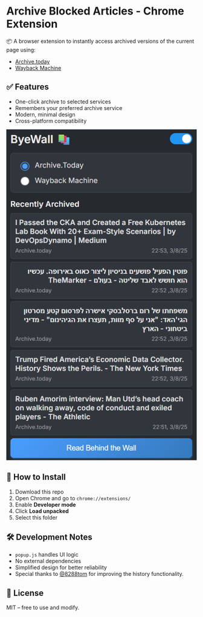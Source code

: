 # Archive Blocked Articles - Chrome Extension

📦 A browser extension to instantly access archived versions of the current page using:
- [Archive.today](https://archive.today)
- [Wayback Machine](https://web.archive.org)

## ✅ Features

- One-click archive to selected services  
- Remembers your preferred archive service  
- Modern, minimal design  
- Cross-platform compatibility  

![Screenshot of ByeWall popup](screenshot.png)



## 🔧 How to Install

1. Download this repo  
2. Open Chrome and go to `chrome://extensions/`  
3. Enable **Developer mode**  
4. Click **Load unpacked**  
5. Select this folder  

## 🛠 Development Notes

- `popup.js` handles UI logic  
- No external dependencies  
- Simplified design for better reliability  
- Special thanks to [@8288tom](https://github.com/8288tom) for improving the history functionality.

## 📄 License

MIT – free to use and modify.
